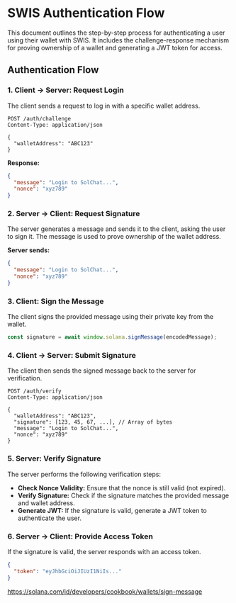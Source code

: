 
# SWIS Authentication Flow

This document outlines the step-by-step process for authenticating a user using their wallet with SWIS. It includes the challenge-response mechanism for proving ownership of a wallet and generating a JWT token for access.

## Authentication Flow

### 1. Client → Server: Request Login

The client sends a request to log in with a specific wallet address.

```http
POST /auth/challenge
Content-Type: application/json

{
  "walletAddress": "ABC123"
}
```

**Response:**
```json
{
  "message": "Login to SolChat...",
  "nonce": "xyz789"
}
```

### 2. Server → Client: Request Signature

The server generates a message and sends it to the client, asking the user to sign it. The message is used to prove ownership of the wallet address.

**Server sends:**
```json
{
  "message": "Login to SolChat...",
  "nonce": "xyz789"
}
```

### 3. Client: Sign the Message

The client signs the provided message using their private key from the wallet.

```javascript
const signature = await window.solana.signMessage(encodedMessage);
```

### 4. Client → Server: Submit Signature

The client then sends the signed message back to the server for verification.

```http
POST /auth/verify
Content-Type: application/json

{
  "walletAddress": "ABC123",
  "signature": [123, 45, 67, ...], // Array of bytes
  "message": "Login to SolChat...",
  "nonce": "xyz789"
}
```

### 5. Server: Verify Signature

The server performs the following verification steps:

- **Check Nonce Validity:** Ensure that the nonce is still valid (not expired).
- **Verify Signature:** Check if the signature matches the provided message and wallet address.
- **Generate JWT:** If the signature is valid, generate a JWT token to authenticate the user.

### 6. Server → Client: Provide Access Token

If the signature is valid, the server responds with an access token.

```json
{
  "token": "eyJhbGciOiJIUzI1NiIs..."
}
```

https://solana.com/id/developers/cookbook/wallets/sign-message
